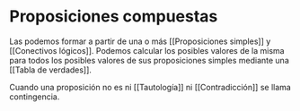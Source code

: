 # Proposiciones compuestas
Las podemos formar a partir de una o más [[Proposiciones simples]] y [[Conectivos lógicos]]. Podemos calcular los posibles valores de la misma para todos los posibles valores de sus proposiciones simples mediante una [[Tabla de verdades]].

Cuando una proposición no es ni [[Tautología]] ni [[Contradicción]] se llama contingencia.
